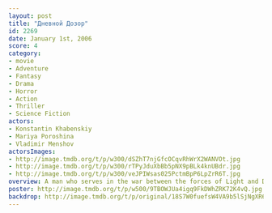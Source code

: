 ```yaml
---
layout: post
title: "Дневной Дозор"
id: 2269
date: January 1st, 2006
score: 4
category:
- movie
- Adventure
- Fantasy
- Drama
- Horror
- Action
- Thriller
- Science Fiction
actors:
- Konstantin Khabenskiy
- Mariya Poroshina
- Vladimir Menshov
actorsImages:
- http://image.tmdb.org/t/p/w300/dSZhT7njGfcOCqvRhWrX2WANVOt.jpg
- http://image.tmdb.org/t/p/w300/rTPyJduXbBb5pNX9pBLk4knUBdr.jpg
- http://image.tmdb.org/t/p/w300/veJPIWsas025PctmBpP6LpZrR6T.jpg
overview: A man who serves in the war between the forces of Light and Dark comes into possession of a device that can restore life to Moscow, which was nearly destroyed by an apocalyptic event.
poster: http://image.tmdb.org/t/p/w500/9TBOWJUa4igq9FkDWhZRK72K4vQ.jpg
backdrop: http://image.tmdb.org/t/p/original/18S7W0fuefsW4VA9b5lSjNgXR67.jpg
---
```

